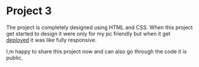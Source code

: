 # Project 3
The project is completely designed using HTML and CSS.
When this project get started to design it were only for my pc friendly but when it get [deployed](https://pajju-dev-fsjs2-project3.netlify.app/) it was like fully responsive.

I,m happy to share this project now and can also go through the code it is public.